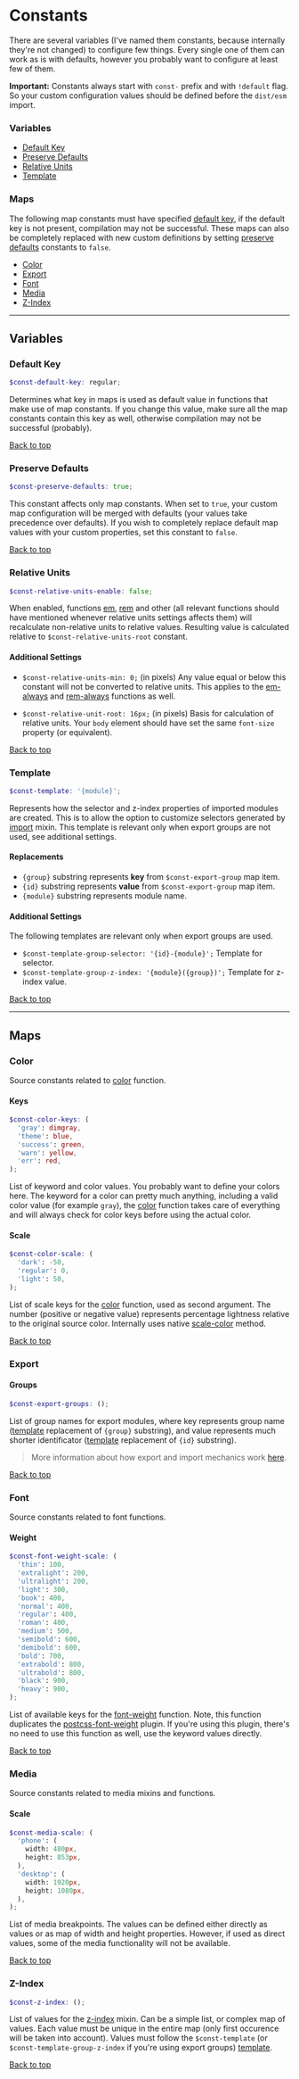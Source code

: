 # Constants

There are several variables (I've named them constants, because internally
they're not changed) to configure few things. Every single one of them can work
as is with defaults, however you probably want to configure at least few of
them.

**Important:** Constants always start with `const-` prefix and with `!default`
flag. So your custom configuration values should be defined before the
`dist/esm` import.

### Variables

- [Default Key](#default-key)
- [Preserve Defaults](#preserve-defaults)
- [Relative Units](#relative-units)
- [Template](#template)

### Maps

The following map constants must have specified [default key](#default-key), if
the default key is not present, compilation may not be successful. These maps
can also be completely replaced with new custom definitions by setting
[preserve defaults](#preserve-defaults) constants to `false`.

- [Color](#color)
- [Export](#export)
- [Font](#font)
- [Media](#media)
- [Z-Index](#z-index)

---

## Variables

### Default Key

```scss
$const-default-key: regular;
```

Determines what key in maps is used as default value in functions that make use
of map constants. If you change this value, make sure all the map constants
contain this key as well, otherwise compilation may not be successful
(probably).

[Back to top](#constants)

### Preserve Defaults

```scss
$const-preserve-defaults: true;
```

This constant affects only map constants. When set to `true`, your custom map
configuration will be merged with defaults (your values take precedence over
defaults). If you wish to completely replace default map values with your custom
properties, set this constant to `false`.

[Back to top](#constants)

### Relative Units

```scss
$const-relative-units-enable: false;
```

When enabled, functions [em](https://eterion.github.io/esm-scss/#function-em),
[rem](https://eterion.github.io/esm-scss/#function-rem) and other (all relevant
functions should have mentioned whenever relative units settings affects them)
will recalculate non-relative units to relative values. Resulting value is
calculated relative to `$const-relative-units-root` constant.

#### Additional Settings

- `$const-relative-units-min: 0;` (in pixels) Any value equal or below this
  constant will not be converted to relative units. This applies to the
  [em-always](https://eterion.github.io/esm-scss/#function-em-always) and
  [rem-always](https://eterion.github.io/esm-scss/#function-rem-always)
  functions as well.

- `$const-relative-unit-root: 16px;` (in pixels) Basis for calculation of
  relative units. Your `body` element should have set the same `font-size`
  property (or equivalent).

[Back to top](#constants)

### Template

```scss
$const-template: '{module}';
```

Represents how the selector and z-index properties of imported modules are
created. This is to allow the option to customize selectors generated by
[import](https://eterion.github.io/esm-scss/#mixin-import) mixin. This template
is relevant only when export groups are not used, see additional settings.

#### Replacements

- `{group}` substring represents **key** from `$const-export-group` map item.
- `{id}` substring represents **value** from `$const-export-group` map item.
- `{module}` substring represents module name.

#### Additional Settings

The following templates are relevant only when export groups are used.

- `$const-template-group-selector: '{id}-{module}';` Template for selector.
- `$const-template-group-z-index: '{module}({group})';` Template for z-index
  value.

[Back to top](#constants)

---

## Maps

### Color

Source constants related to
[color](https://eterion.github.io/esm-scss/#function-color) function.

#### Keys

```scss
$const-color-keys: (
  'gray': dimgray,
  'theme': blue,
  'success': green,
  'warn': yellow,
  'err': red,
);
```

List of keyword and color values. You probably want to define your colors here.
The keyword for a color can pretty much anything, including a valid color value
(for example `gray`), the
[color](https://eterion.github.io/esm-scss/#function-color) function takes care
of everything and will always check for color keys before using the actual
color.

#### Scale

```scss
$const-color-scale: (
  'dark': -50,
  'regular': 0,
  'light': 50,
);
```

List of scale keys for the
[color](https://eterion.github.io/esm-scss/#function-color) function, used as
second argument. The number (positive or negative value) represents percentage
lightness relative to the original source color. Internally uses native
[scale-color](http://sass-lang.com/documentation/Sass/Script/Functions.html#scale_color-instance_method)
method.

[Back to top](#constants)

### Export

#### Groups

```scss
$const-export-groups: ();
```

List of group names for export modules, where key represents group name
([template](#template) replacement of `{group}` substring), and value represents
much shorter identificator ([template](#template) replacement of `{id}`
substring).

> More information about how export and import mechanics work [here](export).

[Back to top](#constants)

### Font

Source constants related to font functions.

#### Weight

```scss
$const-font-weight-scale: (
  'thin': 100,
  'extralight': 200,
  'ultralight': 200,
  'light': 300,
  'book': 400,
  'normal': 400,
  'regular': 400,
  'roman': 400,
  'medium': 500,
  'semibold': 600,
  'demibold': 600,
  'bold': 700,
  'extrabold': 800,
  'ultrabold': 800,
  'black': 900,
  'heavy': 900,
);
```

List of available keys for the
[font-weight](https://eterion.github.io/esm-scss/#function-font-weight)
function. Note, this function duplicates the
[postcss-font-weight](https://github.com/jonathantneal/postcss-font-weights)
plugin. If you're using this plugin, there's no need to use this function as
well, use the keyword values directly.

[Back to top](#constants)

### Media

Source constants related to media mixins and functions.

#### Scale

```scss
$const-media-scale: (
  'phone': (
    width: 480px,
    height: 853px,
  ),
  'desktop': (
    width: 1920px,
    height: 1080px,
  ),
);
```

List of media breakpoints. The values can be defined either directly as values
or as map of width and height properties. However, if used as direct values,
some of the media functionality will not be available.

[Back to top](#constants)

### Z-Index

```scss
$const-z-index: ();
```

List of values for the
[z-index](https://eterion.github.io/esm-scss/#mixin-z-index) mixin. Can be a
simple list, or complex map of values. Each value must be unique in the entire
map (only first occurence will be taken into account). Values must follow the
`$const-template` (or `$const-template-group-z-index` if you're using export
groups) [template](#template).

[Back to top](#constants)
